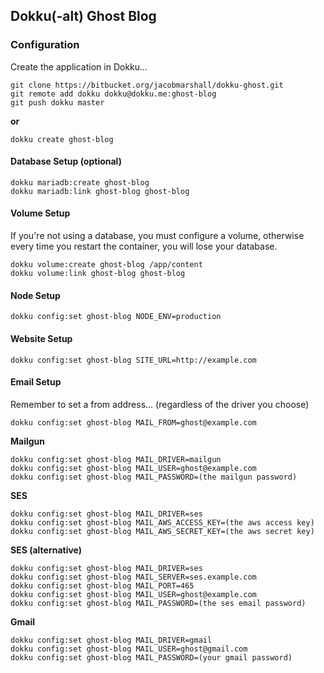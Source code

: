 ## Dokku(-alt) Ghost Blog

### Configuration

Create the application in Dokku...

```
git clone https://bitbucket.org/jacobmarshall/dokku-ghost.git
git remote add dokku dokku@dokku.me:ghost-blog
git push dokku master
```

**or**

```
dokku create ghost-blog
```

#### Database Setup (optional)

```
dokku mariadb:create ghost-blog
dokku mariadb:link ghost-blog ghost-blog
```

#### Volume Setup

If you're not using a database, you must configure a volume, otherwise every time you restart the container, you will lose your database.

```
dokku volume:create ghost-blog /app/content
dokku volume:link ghost-blog ghost-blog
```

#### Node Setup

```
dokku config:set ghost-blog NODE_ENV=production
```

#### Website Setup

```
dokku config:set ghost-blog SITE_URL=http://example.com
```

#### Email Setup

Remember to set a from address... (regardless of the driver you choose)

```
dokku config:set ghost-blog MAIL_FROM=ghost@example.com
```

**Mailgun**

```
dokku config:set ghost-blog MAIL_DRIVER=mailgun
dokku config:set ghost-blog MAIL_USER=ghost@example.com
dokku config:set ghost-blog MAIL_PASSWORD=(the mailgun password)
```

**SES**

```
dokku config:set ghost-blog MAIL_DRIVER=ses
dokku config:set ghost-blog MAIL_AWS_ACCESS_KEY=(the aws access key)
dokku config:set ghost-blog MAIL_AWS_SECRET_KEY=(the aws secret key)
```

**SES (alternative)**

```
dokku config:set ghost-blog MAIL_DRIVER=ses
dokku config:set ghost-blog MAIL_SERVER=ses.example.com
dokku config:set ghost-blog MAIL_PORT=465
dokku config:set ghost-blog MAIL_USER=ghost@example.com
dokku config:set ghost-blog MAIL_PASSWORD=(the ses email password)
```

**Gmail**

```
dokku config:set ghost-blog MAIL_DRIVER=gmail
dokku config:set ghost-blog MAIL_USER=ghost@gmail.com
dokku config:set ghost-blog MAIL_PASSWORD=(your gmail password)
```
